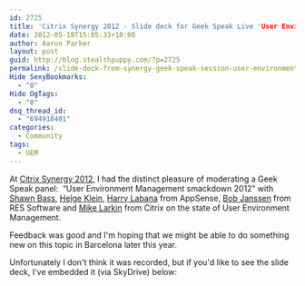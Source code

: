 ```yaml
---
id: 2725
title: 'Citrix Synergy 2012 - Slide deck for Geek Speak Live 'User Environment Management smackdown 2012''
date: 2012-05-18T15:05:33+10:00
author: Aaron Parker
layout: post
guid: http://blog.stealthpuppy.com/?p=2725
permalink: /slide-deck-from-synergy-geek-speak-session-user-environment-management-smackdown/
Hide SexyBookmarks:
  - "0"
Hide OgTags:
  - "0"
dsq_thread_id:
  - "694918401"
categories:
  - Community
tags:
  - UEM
---
```

At [Citrix Synergy 2012](http://www.citrixsynergy.com/sanfrancisco/index.html), I had the distinct pleasure of moderating a Geek Speak panel:  &#8220;User Environment Management smackdown 2012&#8221; with [Shawn Bass](http://twitter.com/shawnbass), [Helge Klein](http://twitter.com/helgeklein), [Harry Labana](http://twitter.com/harrylabana) from AppSense, [Bob Janssen](http://twitter.com/bobtopus) from RES Software and [Mike Larkin](http://twitter.com/mlarkin2012) from Citrix on the state of User Environment Management.

Feedback was good and I'm hoping that we might be able to do something new on this topic in Barcelona later this year.

Unfortunately I don't think it was recorded, but if you'd like to see the slide deck, I've embedded it (via SkyDrive) below: